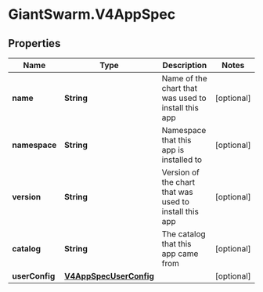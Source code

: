 # GiantSwarm.V4AppSpec

## Properties
Name | Type | Description | Notes
------------ | ------------- | ------------- | -------------
**name** | **String** | Name of the chart that was used to install this app | [optional] 
**namespace** | **String** | Namespace that this app is installed to | [optional] 
**version** | **String** | Version of the chart that was used to install this app | [optional] 
**catalog** | **String** | The catalog that this app came from | [optional] 
**userConfig** | [**V4AppSpecUserConfig**](V4AppSpecUserConfig.md) |  | [optional] 


